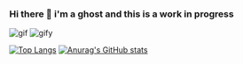 ### Hi there 👋 i'm a ghost and this is a work in progress 
 


 
![gif](https://user-images.githubusercontent.com/40215587/185257669-ea0c0fa0-46d8-451f-9b75-ce64c6c628a7.gif)
![gify](https://user-images.githubusercontent.com/40215587/185257721-3df43629-1832-4bd1-82ff-14370e55c497.gif)














<!--
**antidotee/antidotee** is a ✨ _special_ ✨ repository because its `README.md` (this file) appears on your GitHub profile.

Here are some ideas to get you started:

- 🔭 I’m currently working on ...
- 🌱 I’m currently learning ...
- 👯 I’m looking to collaborate on ...
- 🤔 I’m looking for help with ...
- 💬 Ask me about ...
- 📫 How to reach me: ...
- ⚡ Fun fact: ...
-->
[![Top Langs](https://github-readme-stats.vercel.app/api/top-langs/?username=antidotee&theme=tokyonight)](https://github.com/anuraghazra/github-readme-stats)
[![Anurag's GitHub stats](https://github-readme-stats.vercel.app/api?username=antidotee&count_private=trueshow_icons=true&theme=tokyonight)](https://github.com/anuraghazra/github-readme-stats)


